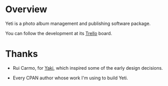 # Overview

Yeti is a photo album management and publishing software package.

You can follow the development at its [Trello][1] board.

# Thanks

* Rui Carmo, for [Yaki][0], which inspired some of the early design decisions.

* Every CPAN author whose work I'm using to build Yeti.

[0]: http://the.taoofmac.com/space/projects/Yaki "Yaki Homepage"
[1]: https://trello.com/board/yeti/4f072bfb3aae7a580707107e "Yeti's Trello board"
